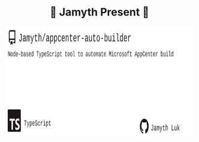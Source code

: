 <!-- built at 4/11/2023, 12:25:19 PM -->
<h1 align="center">
🎉 Jamyth Present 🎉
</h1>
<p align="center">
    <a href="https://github.com/Jamyth/appcenter-auto-builder">
        <img width="1000" height="300" src="./readme.svg" />
    </a>
</p>